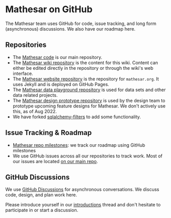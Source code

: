 # Mathesar on GitHub

The Mathesar team uses GitHub for code, issue tracking, and long form (asynchronous) discussions. We also have our roadmap here.

## Repositories

- The [Mathesar code](https://github.com/centerofci/mathesar) is our main repository.
- The [Mathesar wiki repository](https://github.com/centerofci/mathesar-wiki) is the content for this wiki. Content can either be edited directly in the repository or through the wiki's web interface.
- The [Mathesar website repository](https://github.com/centerofci/mathesar-website) is the repository for `mathesar.org`. It uses Jekyll and is deployed on GitHub Pages.
- The [Mathesar data playground repository](https://github.com/centerofci/mathesar-data-playground) is used for data sets and other data related projects.
- The [Mathesar design prototype repository](https://github.com/centerofci/mathesar-design) is used by the design team to prototype upcoming feature designs for Mathesar. We don't actively use this, as of Aug 2022.
- We have forked [sqlalchemy-filters](https://github.com/centerofci/sqlalchemy-filters) to add some functionality.

## Issue Tracking & Roadmap

- [Mathesar repo milestones](https://github.com/centerofci/mathesar/milestones?direction=asc&sort=due_date&state=open):  we track our roadmap using GitHub milestones
- We use GitHub issues across all our repositories to track work. Most of our issues are located [on our main repo](https://github.com/centerofci/mathesar/issues).

## GitHub Discussions

We use [GitHub Discussions](https://github.com/centerofci/mathesar/discussions) for asynchronous conversations. We discuss code, design, and plan work here.

Please introduce yourself in our [introductions](https://github.com/centerofci/mathesar/discussions/1) thread and don't hesitate to participate in or start a discussion.